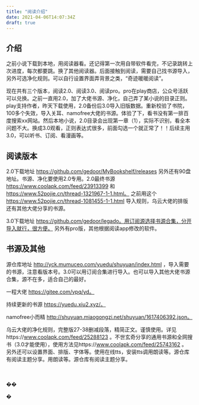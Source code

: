 ```yaml
---
title: "阅读介绍"
date: 2021-04-06T14:07:34Z
draft: true
---
```

## 介绍
  之前小说下载到本地，用阅读器看。还记得第一次用自带软件看完，不记录跳转上次进度，每次都要跳。换了其他阅读器。后面接触到阅读，需要自己找书源导入，另外可选净化规则。可以自行设置界面弄背景之类，“奇迹暖暖阅读”。
  
  现在共有三个版本，阅读2.0、阅读3.0、阅读pro。pro在play商店，公众号活跃可以兑换。之前一直用2.0，加了大佬书源、净化，自己弄了某小说的目录正则。play支持作者，昨天下载使用，2.0备份后3.0导入旧版数据。重新校验了书院，100多个失效，导入关耳、namofree大佬的书源。体验了下，看书没有第一排百度搜索xx网站。然后本地小说，2.0目录会出现第一章（1），实际不识别，看全本问题不大。换成3.0观看，正则表达式很多，前面勾选一个就正常了！！后续主用3.0，可以听书、订阅、看漫画等。
## 阅读版本
  2.0下载地址 https://github.com/gedoor/MyBookshelf/releases 另外还有90盘地址。书源、净化要使用2.0专用。2.0最终书源 https://www.coolapk.com/feed/23913399 和 https://www.52pojie.cn/thread-1321967-1-1.html。 之前用这个 https://www.52pojie.cn/thread-1081455-1-1.html 导入规则，乌云大佬的排版还有其他大佬分享的书源。

  3.0下载地址 https://github.com/gedoor/legado。用订阅源选择书源合集，分开导入就行，很方便。
  另外有pro版，其他根据阅读app修改的软件。
## 书源及其他
  源仓库地址 http://yck.mumuceo.com/yuedu/shuyuan/index.html ，导入需要的书源，注意看版本号。3.0可以用订阅合集进行导入。也可以导入其他大佬书源合集，源不在多，适合自己的最好。
  
  一程大佬 https://gitee.com/vpq/yd。
  
  持续更新的书源 https://yuedu.xiu2.xyz/。
  
  namofree小而精 http://shuyuan.miaogongzi.net/shuyuan/1617406392.json。
  
  乌云大佬的净化规则，完整版27-38删减段落，精简正文。谨慎使用。详见https://www.coolapk.com/feed/25288123 。不世玄奇分享的通用书源和全网搜书（3.0才能使用），使用方法见https://www.coolapk.com/feed/25743162 。
  另外还可以设置界面、排版、字体等。使用在线tts，安装tts调用朗读等。源仓库有阅读主题分享。用朗读等。源仓库有阅读主题分享。




　　

��

�


